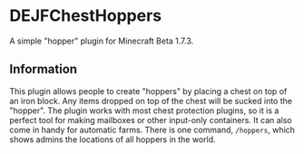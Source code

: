 # DEJFChestHoppers
 A simple "hopper" plugin for Minecraft Beta 1.7.3.
 
## Information

This plugin allows people to create "hoppers" by placing a chest on top of an iron block. Any items dropped on top of the chest will be sucked into the "hopper". The plugin works with most chest protection plugins, so it is a perfect tool for making mailboxes or other input-only containers. It can also come in handy for automatic farms. There is one command, `/hoppers`, which shows admins the locations of all hoppers in the world.
